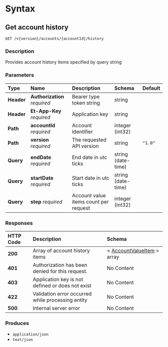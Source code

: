 # Syntax

## Get account history

```text
GET /v{version}/accounts/{accountId}/history
```

### Description

Provides account history items specified by query string

### Parameters

| Type | Name | Description | Schema | Default |
| :--- | :--- | :--- | :--- | :--- |
| **Header** | **Authorization**   _required_ | Bearer type token string | string |  |
| **Header** | **Et-App-Key**   _required_ | Application key | string |  |
| **Path** | **accountId**   _required_ | Account identifier | integer \(int32\) |  |
| **Path** | **version**   _required_ | The requested API version | string | `"1.0"` |
| **Query** | **endDate**   _required_ | End date in utc ticks | string \(date-time\) |  |
| **Query** | **startDate**   _required_ | Start date in utc ticks | string \(date-time\) |  |
| **Query** | **step**   _required_ | Account value items count per request | integer \(int32\) |  |

### Responses

| HTTP Code | Description | Schema |
| :--- | :--- | :--- |
| **200** | Array of account history items | &lt; [AccountValueItem](../../definitions/#accountvalueitem) &gt; array |
| **401** | Authorization has been denied for this request. | No Content |
| **403** | Application key is not defined or does not exist | No Content |
| **422** | Validation error occurred while processing entity | No Content |
| **500** | Internal server error | No Content |

### Produces

* `application/json`
* `text/json`


